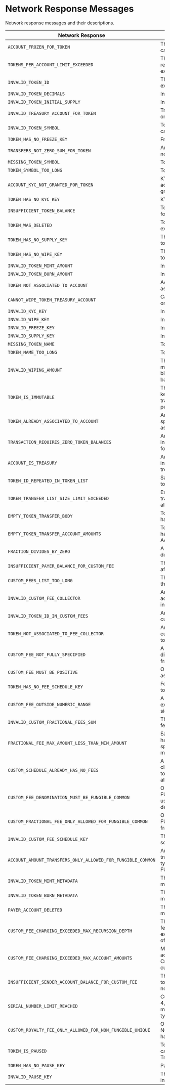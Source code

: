 # Network Response Messages

Network response messages and their descriptions.

| Network Response                                            | Description                                                                                                                                      |
| ----------------------------------------------------------- | ------------------------------------------------------------------------------------------------------------------------------------------------ |
| `ACCOUNT_FROZEN_FOR_TOKEN`                                  | The account is frozen and cannot transact with the token                                                                                         |
| `TOKENS_PER_ACCOUNT_LIMIT_EXCEEDED`                         | The maximum number of token relations for a given account is exceeded                                                                            |
| `INVALID_TOKEN_ID`                                          | The token is invalid or does not exist                                                                                                           |
| `INVALID_TOKEN_DECIMALS`                                    | Invalid token decimals                                                                                                                           |
| `INVALID_TOKEN_INITIAL_SUPPLY`                              | Invalid token initial supply                                                                                                                     |
| `INVALID_TREASURY_ACCOUNT_FOR_TOKEN`                        | Treasury account does not exist or is deleted                                                                                                    |
| `INVALID_TOKEN_SYMBOL`                                      | Token Symbol is not UTF-8 capitalized alphabetical string                                                                                        |
| `TOKEN_HAS_NO_FREEZE_KEY`                                   | Freeze key is not set on a token                                                                                                                 |
| `TRANSFERS_NOT_ZERO_SUM_FOR_TOKEN`                          | Amounts in the transfer list are not net-zero                                                                                                    |
| `MISSING_TOKEN_SYMBOL`                                      | Token Symbol is not provided                                                                                                                     |
| `TOKEN_SYMBOL_TOO_LONG`                                     | Token Symbol is too long                                                                                                                         |
| `ACCOUNT_KYC_NOT_GRANTED_FOR_TOKEN`                         | KYC must be granted and the account does not have KYC granted                                                                                    |
| `TOKEN_HAS_NO_KYC_KEY`                                      | KYC key is not set on a token                                                                                                                    |
| `INSUFFICIENT_TOKEN_BALANCE`                                | Token balance is not sufficient for the transaction                                                                                              |
| `TOKEN_WAS_DELETED`                                         | Token transactions cannot be executed on deleted token                                                                                           |
| `TOKEN_HAS_NO_SUPPLY_KEY`                                   | The supply key is not set on a token                                                                                                             |
| `TOKEN_HAS_NO_WIPE_KEY`                                     | The wipe key is not set on a token                                                                                                               |
| `INVALID_TOKEN_MINT_AMOUNT`                                 | Invalid mint amount                                                                                                                              |
| `INVALID_TOKEN_BURN_AMOUNT`                                 | Invalid burn amount                                                                                                                              |
| `TOKEN_NOT_ASSOCIATED_TO_ACCOUNT`                           | Account has not been associated with an account                                                                                                  |
| `CANNOT_WIPE_TOKEN_TREASURY_ACCOUNT`                        | Cannot execute wipe operation on treasury account                                                                                                |
| `INVALID_KYC_KEY`                                           | Invalid kyc key                                                                                                                                  |
| `INVALID_WIPE_KEY`                                          | Invalid wipe key                                                                                                                                 |
| `INVALID_FREEZE_KEY`                                        | Invalid freeze key                                                                                                                               |
| `INVALID_SUPPLY_KEY`                                        | Invalid supply key                                                                                                                               |
| `MISSING_TOKEN_NAME`                                        | Token Name is not provided                                                                                                                       |
| `TOKEN_NAME_TOO_LONG`                                       | Token Name is too long                                                                                                                           |
| `INVALID_WIPING_AMOUNT`                                     | The provided wipe amount must not be negative, zero or bigger than the token holder balance                                                      |
| `TOKEN_IS_IMMUTABLE`                                        | The token does not have Admin key set, thus update/delete transactions cannot be performed                                                       |
| `TOKEN_ALREADY_ASSOCIATED_TO_ACCOUNT`                       | An associateToken operation specified a token already associated with the account                                                                |
| `TRANSACTION_REQUIRES_ZERO_TOKEN_BALANCES`                  | An attempted operation is invalid until all token balances for the target account are zero                                                       |
| `ACCOUNT_IS_TREASURY`                                       | An attempted operation is invalid because the account is a treasury                                                                              |
| `TOKEN_ID_REPEATED_IN_TOKEN_LIST`                           | Same TokenIDs present in the token list                                                                                                          |
| `TOKEN_TRANSFER_LIST_SIZE_LIMIT_EXCEEDED`                   | Exceeded the number of token transfers (both from and to) allowed for token transfer list                                     |
| `EMPTY_TOKEN_TRANSFER_BODY`                                 | TokenTransfersTransactionBody has no TokenTransferList                                                                                           |
| `EMPTY_TOKEN_TRANSFER_ACCOUNT_AMOUNTS`                      | TokenTransfersTransactionBody has a TokenTransferList with no AccountAmounts                                                                     |
| `FRACTION_DIVIDES_BY_ZERO`                                  | A custom fractional fee set a denominator of zero                                                                                                |
| `INSUFFICIENT_PAYER_BALANCE_FOR_CUSTOM_FEE`                 | The transaction payer could not afford a custom fee                                                                                              |
| `CUSTOM_FEES_LIST_TOO_LONG`                                 | The customFees list is longer than allowed limit 10                                                                                              |
| `INVALID_CUSTOM_FEE_COLLECTOR`                              | Any of the feeCollector accounts for customFees is invalid                                                                                       |
| `INVALID_TOKEN_ID_IN_CUSTOM_FEES`                           | Any of the token Ids in customFees is invalid                                                                                                    |
| `TOKEN_NOT_ASSOCIATED_TO_FEE_COLLECTOR`                     | Any of the token Ids in customFees are not associated to feeCollector                                                                            |
| `CUSTOM_FEE_NOT_FULLY_SPECIFIED`                            | A custom fee schedule entry did not specify either a fixed or fractional fee                                                                     |
| `CUSTOM_FEE_MUST_BE_POSITIVE`                               | Only positive fees may be assessed at this time                                                                                                  |
| `TOKEN_HAS_NO_FEE_SCHEDULE_KEY`                             | Fee schedule key is not set on token                                                                                                             |
| `CUSTOM_FEE_OUTSIDE_NUMERIC_RANGE`                          | A fractional custom fee exceeded the range of a 64-bit signed integer                                                                            |
| `INVALID_CUSTOM_FRACTIONAL_FEES_SUM`                        | The sum of all custom fractional fees must be strictly less than 1                                                                               |
| `FRACTIONAL_FEE_MAX_AMOUNT_LESS_THAN_MIN_AMOUNT`            | Each fractional custom fee must have its maximum\_amount, if specified, at least its minimum\_amount |
| `CUSTOM_SCHEDULE_ALREADY_HAS_NO_FEES`                       | A fee schedule update tried to clear the custom fees from a token whose fee schedule was already empty                                           |
| `CUSTOM_FEE_DENOMINATION_MUST_BE_FUNGIBLE_COMMON`           | Only tokens of type FUNGIBLE\_COMMON can be used as fee schedule denominations                                             |
| `CUSTOM_FRACTIONAL_FEE_ONLY_ALLOWED_FOR_FUNGIBLE_COMMON`    | Only tokens of type FUNGIBLE\_COMMON can have fractional fees                                                              |
| `INVALID_CUSTOM_FEE_SCHEDULE_KEY`                           | The provided custom fee schedule key was invalid                                                                                                 |
| `ACCOUNT_AMOUNT_TRANSFERS_ONLY_ALLOWED_FOR_FUNGIBLE_COMMON` | An AccountAmount token transfers list referenced a token type other than FUNGIBLE\_COMMON                                  |
| `INVALID_TOKEN_MINT_METADATA`                               | The requested token mint metadata was invalid                                                                                                    |
| `INVALID_TOKEN_BURN_METADATA`                               | The requested token burn metadata was invalid                                                                                                    |
| `PAYER_ACCOUNT_DELETED`                                     | The payer account has been marked as deleted                                                                                                     |
| `CUSTOM_FEE_CHARGING_EXCEEDED_MAX_RECURSION_DEPTH`          | The reference chain of custom fees for a transferred token exceeded the maximum length of 2                                                      |
| `CUSTOM_FEE_CHARGING_EXCEEDED_MAX_ACCOUNT_AMOUNTS`          | More than 20 balance adjustments were to satisfy a CryptoTransfer and its implied custom fee payments                                            |
| `INSUFFICIENT_SENDER_ACCOUNT_BALANCE_FOR_CUSTOM_FEE`        | The sender account in the token transfer transaction could not afford a custom fee                                                               |
| `SERIAL_NUMBER_LIMIT_REACHED`                               | Currently no more than 4,294,967,295 NFTs may be minted for a given unique token type                                                            |
| `CUSTOM_ROYALTY_FEE_ONLY_ALLOWED_FOR_NON_FUNGIBLE_UNIQUE`   | Only tokens of type NON\_FUNGIBLE\_UNIQUE can have royalty fees                                      |
| `TOKEN_IS_PAUSED`                                           | Token is paused. This Token cannot be a part of any kind of Transaction until unpaused.                          |
| `TOKEN_HAS_NO_PAUSE_KEY`                                    | Pause key is not set on token                                                                                                                    |
| `INVALID_PAUSE_KEY`                                         | The provided pause key was invalid                                                                                                               |
